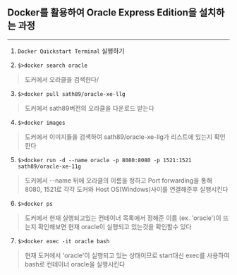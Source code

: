 ## **Docker를 활용하여 Oracle Express Edition을 설치하는 과정**
-----

1. `Docker Quickstart Terminal` 실행하기


2. `$>docker search oracle`
> 도커에서 오라클을 검색한다/
    
3. `$>docker pull sath89/oracle-xe-llg`
> 도커에서 sath89버전의 오라클을 다운로드 받는다
    
    
4. `$>docker images`
> 도커에서 이미지들을 검색하여 sath89/oracle-xe-llg가 리스트에 있는지 확인한다
    
    
5. `$>docker run -d --name oracle -p 8080:8080 -p 1521:1521 sath89/oracle-xe-11g`
> 도커에서 --name 뒤에 오라클의 이름을 정하고 Port forwarding을 통해 8080, 1521로 각각 도커와 Host OS(Windows)사이를 연결해준후 실행시킨다
    
    
6. `$>docker ps`
> 도커에서 현재 실행되고있는 컨테이너 목록에서 정해준 이름 (ex. 'oracle')이 뜨는지 확인해보면 현재 oracle이 실행되고 있는것을 확인할수 있다


7. `$>docker exec -it oracle bash`
> 현재 도커에서 'oracle'이 실행되고 있는 상태이므로 start대신 exec를 사용하여 bash로 컨테이너 oracle을 실행시킨다

    
